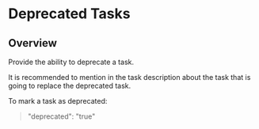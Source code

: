 # Deprecated Tasks

## Overview

Provide the ability to deprecate a task. 

It is recommended to mention in the task description about the task that is going to replace the deprecated task.

To mark a task as deprecated:

>"deprecated": "true"
